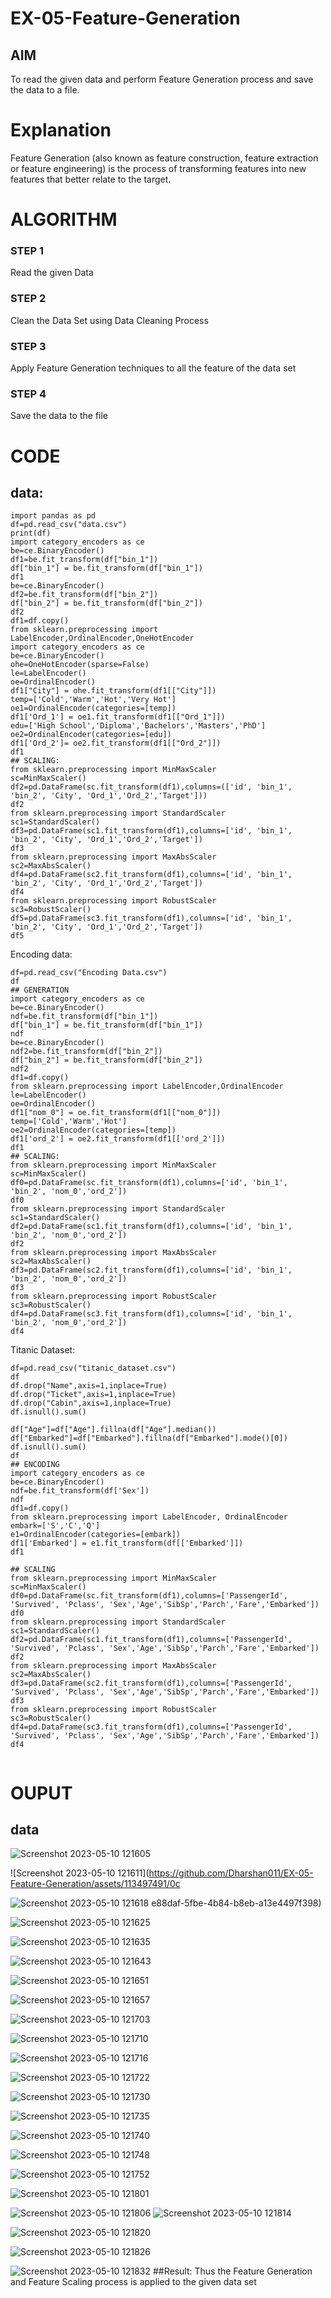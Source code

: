 # EX-05-Feature-Generation


## AIM
To read the given data and perform Feature Generation process and save the data to a file. 

# Explanation
Feature Generation (also known as feature construction, feature extraction or feature engineering) is the process of transforming features into new features that better relate to the target.
 

# ALGORITHM
### STEP 1
Read the given Data
### STEP 2
Clean the Data Set using Data Cleaning Process
### STEP 3
Apply Feature Generation techniques to all the feature of the data set
### STEP 4
Save the data to the file


# CODE
 ## data:
 ```
 import pandas as pd
df=pd.read_csv("data.csv")
print(df)
import category_encoders as ce
be=ce.BinaryEncoder()
df1=be.fit_transform(df["bin_1"])
df["bin_1"] = be.fit_transform(df["bin_1"])
df1
be=ce.BinaryEncoder()
df2=be.fit_transform(df["bin_2"])
df["bin_2"] = be.fit_transform(df["bin_2"])
df2
df1=df.copy()
from sklearn.preprocessing import LabelEncoder,OrdinalEncoder,OneHotEncoder
import category_encoders as ce
be=ce.BinaryEncoder()
ohe=OneHotEncoder(sparse=False)
le=LabelEncoder()
oe=OrdinalEncoder()
df1["City"] = ohe.fit_transform(df1[["City"]])
temp=['Cold','Warm','Hot','Very Hot']
oe1=OrdinalEncoder(categories=[temp])
df1['Ord_1'] = oe1.fit_transform(df1[["Ord_1"]])
edu=['High School','Diploma','Bachelors','Masters','PhD']
oe2=OrdinalEncoder(categories=[edu])
df1['Ord_2']= oe2.fit_transform(df1[["Ord_2"]])
df1
## SCALING:
from sklearn.preprocessing import MinMaxScaler
sc=MinMaxScaler()
df2=pd.DataFrame(sc.fit_transform(df1),columns=(['id', 'bin_1', 'bin_2', 'City', 'Ord_1','Ord_2','Target']))
df2
from sklearn.preprocessing import StandardScaler
sc1=StandardScaler()
df3=pd.DataFrame(sc1.fit_transform(df1),columns=['id', 'bin_1', 'bin_2', 'City', 'Ord_1','Ord_2','Target'])
df3
from sklearn.preprocessing import MaxAbsScaler
sc2=MaxAbsScaler()
df4=pd.DataFrame(sc2.fit_transform(df1),columns=['id', 'bin_1', 'bin_2', 'City', 'Ord_1','Ord_2','Target'])
df4
from sklearn.preprocessing import RobustScaler
sc3=RobustScaler()
df5=pd.DataFrame(sc3.fit_transform(df1),columns=['id', 'bin_1', 'bin_2', 'City', 'Ord_1','Ord_2','Target'])
df5
```
Encoding data:

```import pandas as pd
df=pd.read_csv("Encoding Data.csv")
df
## GENERATION
import category_encoders as ce
be=ce.BinaryEncoder()
ndf=be.fit_transform(df["bin_1"])
df["bin_1"] = be.fit_transform(df["bin_1"])
ndf
be=ce.BinaryEncoder()
ndf2=be.fit_transform(df["bin_2"])
df["bin_2"] = be.fit_transform(df["bin_2"])
ndf2
df1=df.copy()
from sklearn.preprocessing import LabelEncoder,OrdinalEncoder
le=LabelEncoder()
oe=OrdinalEncoder()
df1["nom_0"] = oe.fit_transform(df1[["nom_0"]])
temp=['Cold','Warm','Hot']
oe2=OrdinalEncoder(categories=[temp])
df1['ord_2'] = oe2.fit_transform(df1[['ord_2']])
df1
## SCALING:
from sklearn.preprocessing import MinMaxScaler
sc=MinMaxScaler()
df0=pd.DataFrame(sc.fit_transform(df1),columns=['id', 'bin_1', 'bin_2', 'nom_0','ord_2'])
df0
from sklearn.preprocessing import StandardScaler
sc1=StandardScaler()
df2=pd.DataFrame(sc1.fit_transform(df1),columns=['id', 'bin_1', 'bin_2', 'nom_0','ord_2'])
df2
from sklearn.preprocessing import MaxAbsScaler
sc2=MaxAbsScaler()
df3=pd.DataFrame(sc2.fit_transform(df1),columns=['id', 'bin_1', 'bin_2', 'nom_0','ord_2'])
df3
from sklearn.preprocessing import RobustScaler
sc3=RobustScaler()
df4=pd.DataFrame(sc3.fit_transform(df1),columns=['id', 'bin_1', 'bin_2', 'nom_0','ord_2'])
df4

```
Titanic Dataset:
```import pandas as pd
df=pd.read_csv("titanic_dataset.csv")
df
df.drop("Name",axis=1,inplace=True)
df.drop("Ticket",axis=1,inplace=True)
df.drop("Cabin",axis=1,inplace=True)
df.isnull().sum()

df["Age"]=df["Age"].fillna(df["Age"].median())
df["Embarked"]=df["Embarked"].fillna(df["Embarked"].mode()[0])
df.isnull().sum()
df
## ENCODING
import category_encoders as ce
be=ce.BinaryEncoder()
ndf=be.fit_transform(df['Sex'])
ndf
df1=df.copy()
from sklearn.preprocessing import LabelEncoder, OrdinalEncoder
embark=['S','C','Q']
e1=OrdinalEncoder(categories=[embark])
df1['Embarked'] = e1.fit_transform(df[['Embarked']])
df1

## SCALING
from sklearn.preprocessing import MinMaxScaler
sc=MinMaxScaler()
df0=pd.DataFrame(sc.fit_transform(df1),columns=['PassengerId', 'Survived', 'Pclass', 'Sex','Age','SibSp','Parch','Fare','Embarked'])
df0
from sklearn.preprocessing import StandardScaler
sc1=StandardScaler()
df2=pd.DataFrame(sc1.fit_transform(df1),columns=['PassengerId', 'Survived', 'Pclass', 'Sex','Age','SibSp','Parch','Fare','Embarked'])
df2
from sklearn.preprocessing import MaxAbsScaler
sc2=MaxAbsScaler()
df3=pd.DataFrame(sc2.fit_transform(df1),columns=['PassengerId', 'Survived', 'Pclass', 'Sex','Age','SibSp','Parch','Fare','Embarked'])
df3
from sklearn.preprocessing import RobustScaler
sc3=RobustScaler()
df4=pd.DataFrame(sc3.fit_transform(df1),columns=['PassengerId', 'Survived', 'Pclass', 'Sex','Age','SibSp','Parch','Fare','Embarked'])
df4


```

# OUPUT
## data
![Screenshot 2023-05-10 121605](https://github.com/Dharshan011/EX-05-Feature-Generation/assets/113497491/5ca21b59-72dc-433b-92bb-3300a23a4c55)

![Screenshot 2023-05-10 121611](https://github.com/Dharshan011/EX-05-Feature-Generation/assets/113497491/0c

![Screenshot 2023-05-10 121618](https://github.com/Dharshan011/EX-05-Feature-Generation/assets/113497491/8b4e96eb-d818-4265-a265-6585c95642c1)
e88daf-5fbe-4b84-b8eb-a13e4497f398)

![Screenshot 2023-05-10 121625](https://github.com/Dharshan011/EX-05-Feature-Generation/assets/113497491/28ca814e-6e84-4b39-b85d-9de8f47ed8c6)

![Screenshot 2023-05-10 121635](https://github.com/Dharshan011/EX-05-Feature-Generation/assets/113497491/bc69dba3-402d-4261-b84e-33660d5c34f2)

![Screenshot 2023-05-10 121643](https://github.com/Dharshan011/EX-05-Feature-Generation/assets/113497491/42ceb7d3-f0c7-4163-ba32-e6bb8e40c9b6)

![Screenshot 2023-05-10 121651](https://github.com/Dharshan011/EX-05-Feature-Generation/assets/113497491/28e0ed5b-313f-42d6-977f-837fe8b0ba4e)

![Screenshot 2023-05-10 121657](https://github.com/Dharshan011/EX-05-Feature-Generation/assets/113497491/8cf47154-cd58-4593-8682-c1d13d526e03)


![Screenshot 2023-05-10 121703](https://github.com/Dharshan011/EX-05-Feature-Generation/assets/113497491/944891e0-9df9-4cb7-be2c-00aed942d9aa)

![Screenshot 2023-05-10 121710](https://github.com/Dharshan011/EX-05-Feature-Generation/assets/113497491/faa9468a-ad02-433d-a585-c9563de37d47)

![Screenshot 2023-05-10 121716](https://github.com/Dharshan011/EX-05-Feature-Generation/assets/113497491/47c687f0-352b-4260-ad48-48a0bd05b60e)


![Screenshot 2023-05-10 121722](https://github.com/Dharshan011/EX-05-Feature-Generation/assets/113497491/916f1336-058c-49fc-95d4-bca0fdb931a6)

![Screenshot 2023-05-10 121730](https://github.com/Dharshan011/EX-05-Feature-Generation/assets/113497491/1c7f7a8c-10ae-4c9e-b291-09945c5e552f)


![Screenshot 2023-05-10 121735](https://github.com/Dharshan011/EX-05-Feature-Generation/assets/113497491/285b92d3-c342-432c-9d53-8d2e342b8c04)

![Screenshot 2023-05-10 121740](https://github.com/Dharshan011/EX-05-Feature-Generation/assets/113497491/fdcdaa13-0f3f-4d1d-8951-bfb1270b28ef)

![Screenshot 2023-05-10 121748](https://github.com/Dharshan011/EX-05-Feature-Generation/assets/113497491/e79622f5-808e-46bb-85b0-d451d490b8f2)

![Screenshot 2023-05-10 121752](https://github.com/Dharshan011/EX-05-Feature-Generation/assets/113497491/5c49c102-e646-4c5b-a38d-de0e8504ba1e)

![Screenshot 2023-05-10 121801](https://github.com/Dharshan011/EX-05-Feature-Generation/assets/113497491/6ca1d64d-0422-4d8e-a2ce-b8a2a40fab26)

![Screenshot 2023-05-10 121806](https://github.com/Dharshan011/EX-05-Feature-Generation/assets/113497491/fd899d47-82ed-417a-9d98-294054478294)
![Screenshot 2023-05-10 121814](https://github.com/Dharshan011/EX-05-Feature-Generation/assets/113497491/6e2ec0f5-be80-431b-90d3-87084459360c)



![Screenshot 2023-05-10 121820](https://github.com/Dharshan011/EX-05-Feature-Generation/assets/113497491/7a3e1a27-b52c-4400-a069-d5173012d5b8)



![Screenshot 2023-05-10 121826](https://github.com/Dharshan011/EX-05-Feature-Generation/assets/113497491/8b6bbfb1-89f9-47b2-a630-d174ea9fb180)



![Screenshot 2023-05-10 121832](https://github.com/Dharshan011/EX-05-Feature-Generation/assets/113497491/7ab7a2da-fdf1-42b0-aba5-9efa01461e49)
##Result:
Thus the Feature Generation and Feature Scaling process is applied to the given data set
